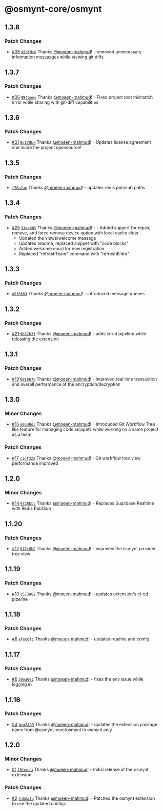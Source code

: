 # @osmynt-core/osmynt

## 1.3.8

### Patch Changes

- [#38](https://github.com/moeen-mahmud/osmynt/pull/38) [`a5bfdc8`](https://github.com/moeen-mahmud/osmynt/commit/a5bfdc859dd54288b3957011180a461e511a4c80) Thanks [@moeen-mahmud](https://github.com/moeen-mahmud)! - removed unnecessary information messasges while viewing git diffs

## 1.3.7

### Patch Changes

- [#36](https://github.com/moeen-mahmud/osmynt/pull/36) [`984baee`](https://github.com/moeen-mahmud/osmynt/commit/984baee1be1022fdfa234963e58f1dc8250c0123) Thanks [@moeen-mahmud](https://github.com/moeen-mahmud)! - Fixed project root mismatch error while sharing with git-diff capabilities

## 1.3.6

### Patch Changes

- [#31](https://github.com/moeen-mahmud/osmynt/pull/31) [`8c878be`](https://github.com/moeen-mahmud/osmynt/commit/8c878be0884740be2fb417ba8e4818b0893d9f33) Thanks [@moeen-mahmud](https://github.com/moeen-mahmud)! - Updates license agreement and made the project opensource!

## 1.3.5

### Patch Changes

- [`f76a2ae`](https://github.com/moeen-mahmud/osmynt/commit/f76a2ae47396afc4c0fa142dff13d2d7e265393b) Thanks [@moeen-mahmud](https://github.com/moeen-mahmud)! - updates redis pub/sub paths

## 1.3.4

### Patch Changes

- [#25](https://github.com/moeen-mahmud/osmynt/pull/25) [`33aa685`](https://github.com/moeen-mahmud/osmynt/commit/33aa685c407d0a2052bfd2e61c4212ffbf69e728) Thanks [@moeen-mahmud](https://github.com/moeen-mahmud)! - - Added support for repair, remove, and force remove device option with local cache clear
  - Updated the views/welcome message
  - Updated readme, replaced snippet with "code blocks"
  - Added welcome email for new registration
  - Replaced "refreshTeam" command with "refreshEntry"

## 1.3.3

### Patch Changes

- [`a9f86b3`](https://github.com/moeen-mahmud/osmynt/commit/a9f86b32c7037fe555220a2c8da4ab921c84a92a) Thanks [@moeen-mahmud](https://github.com/moeen-mahmud)! - introduced message queues

## 1.3.2

### Patch Changes

- [#21](https://github.com/moeen-mahmud/osmynt/pull/21) [`9b57b3f`](https://github.com/moeen-mahmud/osmynt/commit/9b57b3fed56b6439cee02c9d1e64248d1f88e81b) Thanks [@moeen-mahmud](https://github.com/moeen-mahmud)! - adds ci-cd pipeline while releasing the extension

## 1.3.1

### Patch Changes

- [#19](https://github.com/moeen-mahmud/osmynt/pull/19) [`681867d`](https://github.com/moeen-mahmud/osmynt/commit/681867d4da78187ccbad98e8cff403fc2cff9f03) Thanks [@moeen-mahmud](https://github.com/moeen-mahmud)! - improved real time transaction and overall performance of the encryption/decryption

## 1.3.0

### Minor Changes

- [#16](https://github.com/moeen-mahmud/osmynt/pull/16) [`d6bd9dc`](https://github.com/moeen-mahmud/osmynt/commit/d6bd9dc13606f68dbf43ca496836ba917eb76fe4) Thanks [@moeen-mahmud](https://github.com/moeen-mahmud)! - Introduced Git Workflow Tree like feature for managing code snippets while working on a same project as a team

### Patch Changes

- [#17](https://github.com/moeen-mahmud/osmynt/pull/17) [`c1cfd2a`](https://github.com/moeen-mahmud/osmynt/commit/c1cfd2aeff3489783460b6cc1c73713bfd915aba) Thanks [@moeen-mahmud](https://github.com/moeen-mahmud)! - Git workflow tree view performance improved

## 1.2.0

### Minor Changes

- [#14](https://github.com/moeen-mahmud/osmynt/pull/14) [`6728bbc`](https://github.com/moeen-mahmud/osmynt/commit/6728bbc28c4f31c5ebdf8c7366c96f1e25d97fc9) Thanks [@moeen-mahmud](https://github.com/moeen-mahmud)! - Replaces Supabase Realtime with Redis Pub/Sub

## 1.1.20

### Patch Changes

- [#12](https://github.com/moeen-mahmud/osmynt/pull/12) [`817c8b8`](https://github.com/moeen-mahmud/osmynt/commit/817c8b816174279f1f790805948751a6d2485f27) Thanks [@moeen-mahmud](https://github.com/moeen-mahmud)! - improves the osmynt provider tree view

## 1.1.19

### Patch Changes

- [#10](https://github.com/moeen-mahmud/osmynt/pull/10) [`c573a82`](https://github.com/moeen-mahmud/osmynt/commit/c573a82f3add28c6a8f051a39af6c05c63e9cf26) Thanks [@moeen-mahmud](https://github.com/moeen-mahmud)! - updates extension's ci-cd pipeline

## 1.1.18

### Patch Changes

- [#8](https://github.com/moeen-mahmud/osmynt/pull/8) [`afec0fc`](https://github.com/moeen-mahmud/osmynt/commit/afec0fc472b7e904571f84a08862e685fa109aa4) Thanks [@moeen-mahmud](https://github.com/moeen-mahmud)! - updates readme and config

## 1.1.17

### Patch Changes

- [#6](https://github.com/moeen-mahmud/osmynt/pull/6) [`38ea082`](https://github.com/moeen-mahmud/osmynt/commit/38ea08200982f4d9290b759f4c422f6e009a186c) Thanks [@moeen-mahmud](https://github.com/moeen-mahmud)! - fixes the env issue while logging in

## 1.1.16

### Patch Changes

- [#4](https://github.com/moeen-mahmud/osmynt/pull/4) [`bea2499`](https://github.com/moeen-mahmud/osmynt/commit/bea2499401777154216a4cfdf3600e1fe76e11bc) Thanks [@moeen-mahmud](https://github.com/moeen-mahmud)! - updates the extension package name from @osmynt-core/osmynt to osmynt only

## 1.2.0

### Minor Changes

- [#1](https://github.com/moeen-mahmud/osmynt/pull/1) [`18fedca`](https://github.com/moeen-mahmud/osmynt/commit/18fedcaaa14d699105aafd7255d782d30df74d07) Thanks [@moeen-mahmud](https://github.com/moeen-mahmud)! - Initial release of the osmynt extension

### Patch Changes

- [#2](https://github.com/moeen-mahmud/osmynt/pull/2) [`4a62afb`](https://github.com/moeen-mahmud/osmynt/commit/4a62afbc1a974be63c0a3f456a518875630a974b) Thanks [@moeen-mahmud](https://github.com/moeen-mahmud)! - Patched the osmynt extension to use the updated configs
